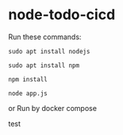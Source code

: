 # node-todo-cicd

Run these commands:


`sudo apt install nodejs`


`sudo apt install npm`
 

`npm install`

`node app.js`

or Run by docker compose

test

